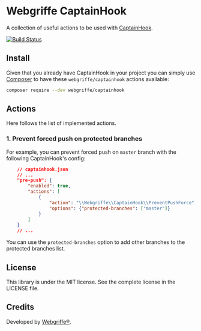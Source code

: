 # Webgriffe CaptainHook

A collection of useful actions to be used with [CaptainHook](https://github.com/CaptainHookPhp/captainhook).

[![Build Status](https://travis-ci.org/webgriffe/captainhook.svg?branch=master)](https://travis-ci.org/webgriffe/captainhook)

## Install

Given that you already have CaptainHook in your project you can simply use [Composer](https://getcomposer.org/) to have these `webgriffe/captainhook` actions available:

```bash
composer require --dev webgriffe/captainhook
```

## Actions

Here follows the list of implemented actions.

### 1. Prevent forced push on protected branches

For example, you can prevent forced push on `master` branch with the following CaptainHook's config:

```json
    // captainhook.json
    // ...
    "pre-push": {
        "enabled": true,
        "actions": [
            {
                "action": "\\Webgriffe\\CaptainHook\\PreventPushForce",
                "options": {"protected-branches": ["master"]}
            }
        ]
    }
    // ...
```

You can use the `protected-branches` option to add other branches to the protected branches list.

## License

This library is under the MIT license. See the complete license in the LICENSE file.

## Credits

Developed by [Webgriffe®](http://www.webgriffe.com/).
